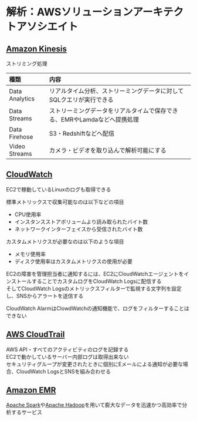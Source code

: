 # 解析：AWSソリューションアーキテクトアソシエイト

## [Amazon Kinesis](https://aws.amazon.com/jp/kinesis/)

ストリミング処理  

|種類|内容|
|:---|:---|
|Data Analytics|リアルタイム分析、ストリーミングデータに対してSQLクエリが実行できる|
|Data Streams|ストリーミングデータをリアルタイムで保存できる、EMRやLamdaなどへ提携処理|
|Data Firehose|S3・Redshiftなどへ配信|
|Video Streams|カメラ・ビデオを取り込んで解析可能にする|

## [CloudWatch](https://aws.amazon.com/jp/cloudwatch/)

EC2で稼動しているLinuxのログも取得できる  

標準メトリックスで収集可能なのは以下などの項目  

* CPU使用率
* インスタンスストアボリュームより読み取られたバイト数
* ネットワークインターフェイスから受信されたバイト数

カスタムメトリクスが必要なのは以下のような項目  

* メモリ使用率
* ディスク使用率はカスタムメトリクスの使用が必要  

EC2の障害を管理担当者に通知するには、EC2にCloudWatchエージェントをインストールすることでカスタムログをCloudWatch Logsに配信する  
そしてCloudWatch Logsのメトリックスフィルターで監視する文字列を設定し、SNSからアラートを送信する  

CloudWatch AlarmはClowdWatchの通知機能で、ログをフィルターすることはできない  

## [AWS CloudTrail](https://aws.amazon.com/jp/cloudtrail/)

AWS API・すべてのアクティビティのログを記録する  
EC2で動かしているサーバー内部ログは取得出来ない  
セキュリティグループが変更されたときに個別にEメールによる通知が必要な場合、CloudWatch LogsとSNSを組み合わせる  

## [Amazon EMR](https://aws.amazon.com/jp/emr/)

[Apache Spark](https://www.atmarkit.co.jp/ait/articles/1608/24/news014.html)や[Apache Hadoop](http://hadoop.apache.jp/)を用いて膨大なデータを迅速かつ高効率で分析するサービス
